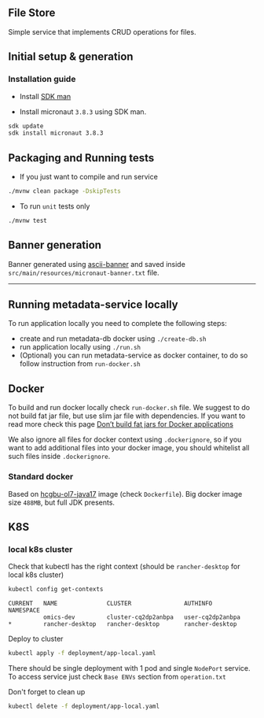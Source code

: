 ## File Store
Simple service that implements CRUD operations for files.

## Initial setup & generation

### Installation guide

* Install [SDK man](https://sdkman.io/)

* Install micronaut `3.8.3` using SDK man.
```bash
sdk update
sdk install micronaut 3.8.3
```

## Packaging and Running tests

* If you just want to compile and run service
```bash
./mvnw clean package -DskipTests
```

* To run `unit` tests only
```bash
./mvnw test
```

## Banner generation

Banner generated using [ascii-banner](https://manytools.org/hacker-tools/ascii-banner/) and saved inside 
`src/main/resources/micronaut-banner.txt` file.

---

## Running metadata-service locally
To run application locally you need to complete the following steps:
* create and run metadata-db docker using `./create-db.sh`
* run application locally using `./run.sh`
* (Optional) you can run metadata-service as docker container, to do so follow instruction from `run-docker.sh` 

## Docker 

To build and run docker locally check `run-docker.sh` file.
We suggest to do not build fat jar file, but use slim jar file with dependencies. If you want to read more check this page 
[Don’t build fat jars for Docker applications](https://medium.com/holisticon-consultants/dont-build-fat-jars-for-docker-applications-6252a5571248)

We also ignore all files for docker context using `.dockerignore`, so if you want to add additional files into your docker 
image, you should whitelist all such files inside `.dockerignore`. 

### Standard docker
Based on [hcgbu-ol7-java17](https://bitbucket.oci.oraclecorp.com/projects/COVSYS/repos/docker-hcgbu-base-ol7/browse) image (check `Dockerfile`). 
Big docker image size `488MB`, but full JDK presents.

## K8S

### local k8s cluster

Check that kubectl has the right context (should be `rancher-desktop` for local k8s cluster)

```bash
kubectl config get-contexts
```

```
CURRENT   NAME              CLUSTER               AUTHINFO           NAMESPACE
          omics-dev         cluster-cq2dp2anbpa   user-cq2dp2anbpa   
*         rancher-desktop   rancher-desktop       rancher-desktop 
```

Deploy to cluster 
```bash 
kubectl apply -f deployment/app-local.yaml
``` 
There should be single deployment with 1 pod and single `NodePort` service. To access service just check `Base ENVs` section 
from `operation.txt`

Don't forget to clean up 
```bash
kubectl delete -f deployment/app-local.yaml
```

